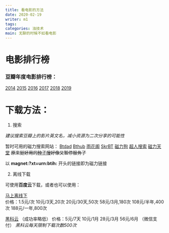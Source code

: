 ```yaml
---
title: 看电影的方法
date: 2020-02-19
writer: m1
tags: 
categories: 浊技术
main: 无聊的时候不如看电影
---
```


# 电影排行榜

### 豆瓣年度电影排行榜：
[2014](https://movie.douban.com/review2014) [2015](https://movie.douban.com/annual/2015) [2016](https://movie.douban.com/annual/2016) [2017](https://movie.douban.com/annual/2017) [2018](https://movie.douban.com/annual/2018) [2019](https://movie.douban.com/annual/2019)

# 下载方法：

1. 搜索

*建议搜索豆瓣上的影片英文名，减小资源为二次分享的可能性*

暂时可用的磁力搜索网站：
[Btdad](http://www.btdad.info)  [Bthub](https://bthub.xyz)  [雨花阁](https://www.yhg17.xyz)     [SkrBT](https://skrbt17.icu)    [磁力狗](http://ciligou.top)    [超人搜索](https://www.crsososo.xyz)    [磁力天堂](https://www.clttr.xyz)
~~原来挺好用的[种子搜](https://www.dongxingdi.com)好像又暂停服务了~~

以 **magnet:?xt=urn:btih:** 开头的链接即为磁力链接

2. 离线下载

可使用**百度云**下载，或者也可以使用：

[马上离线下](https://flyoffline.enjoymore.fun)  
价格：1.5元/次  10元/3天,20次   20元/30天,50次  58元/3月,180次  108元/半年,400次    188元/一年,800次

[黑科云](http://heikeyun.com)   （成功率略低）
价格：5元/7天   10元/1月    28元/3月     56元/6月   （微信支付）
*黑科云每天限制下载次数500次*
